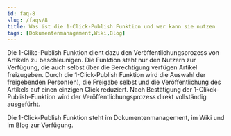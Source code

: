 ```yaml
---
id: faq-8
slug: /faqs/8
title: Was ist die 1-Click-Publish Funktion und wer kann sie nutzen
tags: [Dokumentenmanagement,Wiki,Blog]
---
```

Die 1-Clikc-Publish Funktion dient dazu den Veröffentlichungsprozess von Artikeln zu beschleunigen. Die Funktion steht nur den Nutzern zur Verfügung, die auch selbst über die Berechtigung verfügen Artikel freizugeben. Durch die 1-Click-Publish Funktion wird die Auswahl der freigebenden Person(en), die Freigabe selbst und die Veröffentlichung des Artikels auf einen einzigen Click reduziert. Nach Bestätigung der 1-Clikck-Publish-Funktion wird der Veröffentlichungsprozess direkt vollständig ausgefürht. 

Die 1-Click-Publish Funktion steht im Dokumentenmanagement, im Wiki und im Blog zur Verfügung. 